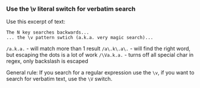 ### Use the \v literal switch for verbatim search

Use this excerpt of text:

```
The N key searches backwards...
... the \v pattern swtich (a.k.a. very magic search)...
```

`/a.k.a.` - will match more than 1 result
`/a\.k\.a\.` - will find the right word, but escaping the dots is a lot of work
`/\Va.k.a.` - turns off all special char in regex, only backslash is escaped

General rule:
If you search for a regular expression use the `\v`, if you want to search for
verbatim text, use the `\V` switch.

